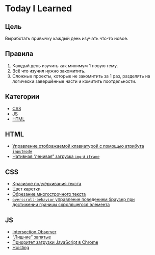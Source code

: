 # Today I Learned

## Цель

Выработать привычку каждый день изучать что-то новое.

## Правила

1. Каждый день изучить как минимум 1 новую тему.
2. Всё что изучил нужно закомитить.
3. Сложные проекты, которые не закомитить за 1 раз, разделять на логически завершённые части и комитить поотдельности.

## Категории

- [CSS](#css)
- [JS](#js)
- [HTML](#html)

## HTML

- [Управление отображаемой клавиатурой с помощью атрибута `inputmode`](https://github.com/Skandar/TIL/blob/master/html/inputmode.md)
- [Нативная “ленивая” загрузка `img` и `iframe`](https://github.com/Skandar/TIL/blob/master/html/loading.md)

## CSS

- [Красивое подчёркивания текста](https://github.com/Skandar/TIL/blob/master/css/underline-decoration.md)
- [Цвет каретки](https://github.com/Skandar/TIL/blob/master/css/caret-color.md)
- [Обрезание многострочного текста](https://github.com/Skandar/TIL/blob/master/css/line-clamp.md)
- [`overscroll-behavior` управление поведением браузер при достижении границы скролящегося элемента](https://github.com/Skandar/TIL/blob/master/css/overscroll-behavior.md)

## JS

- [Intersection Observer](https://github.com/Skandar/TIL/blob/master/js/intersection-observer.md)
- [“Лишние” запятые](https://github.com/Skandar/TIL/blob/master/js/trailing-commas.md)
- [Приоритет загрузки JavaScript в Chrome](https://github.com/Skandar/TIL/blob/master/js/js-loading-priorities.md)
- [Hoisting](https://github.com/Skandar/TIL/blob/master/js/hoisting.md)


